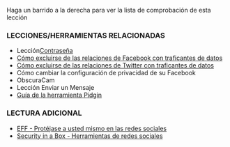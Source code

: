[Title]: # (¿Y ahora qué?)
[Difficulty]: # (Principiante)
[Order]: # (0)

Haga un barrido a la derecha para ver la lista de comprobación de esta lección

### LECCIONES/HERRAMIENTAS RELACIONADAS

*   Lección[Contraseña](umbrella://lesson/passwords)
*   [Cómo excluirse de las relaciones de Facebook con traficantes de datos](umbrella://lesson/facebook)
*   [Cómo excluirse de las relaciones de Twitter con traficantes de datos](umbrella://lesson/facebook)
*   Cómo cambiar la configuración de privacidad de su Facebook
*   ObscuraCam
*   Lección Enviar un Mensaje
*   [Guía de la herramienta Pidgin](umbrella://lesson/pidgin)

### LECTURA ADICIONAL

*   [EFF - Protéjase a usted mismo en las redes sociales](https://ssd.eff.org/en/module/protecting-yourself-social-networks)
*   [Security in a Box - Herramientas de redes sociales](https://securityinabox.org/social_networking_tools)